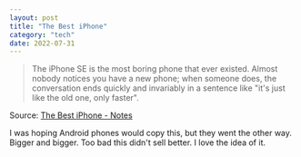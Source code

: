 ```yaml
---
layout: post
title: "The Best iPhone"
category: "tech"
date: 2022-07-31
---
```


>The iPhone SE is the most boring phone that ever existed. Almost nobody notices you have a new phone; when someone does, the conversation ends quickly and invariably in a sentence like "it's just like the old one, only faster".

Source: [The Best iPhone - Notes](https://notes.ghed.in/posts/the-best-iphone/)

I was hoping Android phones would copy this, but they went the other way. Bigger and bigger. Too bad this didn't sell better. I love the idea of it. 
